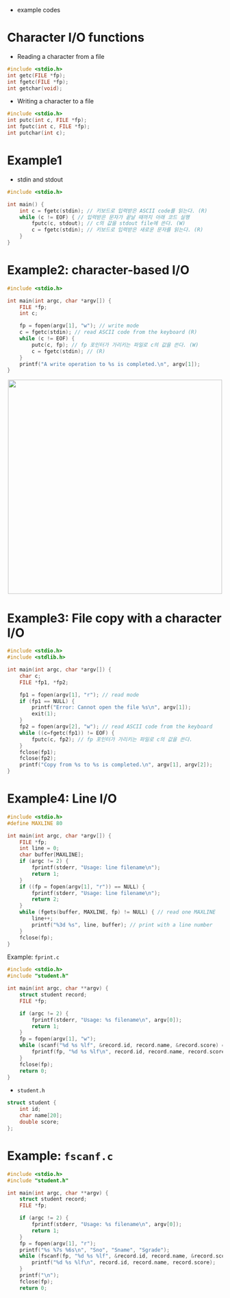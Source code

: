 - example codes

# Character I/O functions
- Reading a character from a file
```c
#include <stdio.h>
int getc(FILE *fp);
int fgetc(FILE *fp);
int getchar(void);
```
- Writing a character to a file
```c
#include <stdio.h>
int putc(int c, FILE *fp);
int fputc(int c, FILE *fp);
int putchar(int c);
```

# Example1
- stdin and stdout
```c
#include <stdio.h>

int main() {
    int c = fgetc(stdin); // 키보드로 입력받은 ASCII code를 읽는다. (R)
    while (c != EOF) { // 입력받은 문자가 끝날 때까지 아래 코드 실행
        fputc(c, stdout); // c의 값을 stdout file에 쓴다. (W)
        c = fgetc(stdin); // 키보드로 입력받은 새로운 문자를 읽는다. (R)
    }
}
```

# Example2: character-based I/O
```c
#include <stdio.h>

int main(int argc, char *argv[]) {
    FILE *fp;
    int c;

    fp = fopen(argv[1], "w"); // write mode
    c = fgetc(stdin); // read ASCII code from the keyboard (R)
    while (c != EOF) {
        putc(c, fp); // fp 포인터가 가리키는 파일로 c의 값을 쓴다. (W)
        c = fgetc(stdin); // (R)
    }
    printf("A write operation to %s is completed.\n", argv[1]);
}
```
<p align="center">
    <img src="https://github.com/redzzzi/UnixSystem24spring/assets/127263392/f05cc7e5-14c5-4775-a26b-7821b8f9ad74" width="500" />
</p>

# Example3: File copy with a character I/O
```c
#include <stdio.h>
#include <stdlib.h>

int main(int argc, char *argv[]) {
    char c;
    FILE *fp1, *fp2;

    fp1 = fopen(argv[1], "r"); // read mode
    if (fp1 == NULL) {
        printf("Error: Cannot open the file %s\n", argv[1]);
        exit(1);
    }
    fp2 = fopen(argv[2], "w"); // read ASCII code from the keyboard
    while ((c=fgetc(fp1)) != EOF) {
        fputc(c, fp2); // fp 포인터가 가리키는 파일로 c의 값을 쓴다.
    }
    fclose(fp1);
    fclose(fp2);
    printf("Copy from %s to %s is completed.\n", argv[1], argv[2]);
}
```

# Example4: Line I/O
```c
#include <stdio.h>
#define MAXLINE 80

int main(int argc, char *argv[]) {
    FILE *fp;
    int line = 0;
    char buffer[MAXLINE];
    if (argc != 2) {
        fprintf(stderr, "Usage: line filename\n");
        return 1;
    }
    if ((fp = fopen(argv[1], "r")) == NULL) {
        fprintf(stderr, "Usage: line filename\n");
        return 2;
    }
    while (fgets(buffer, MAXLINE, fp) != NULL) { // read one MAXLINE
        line++;
        printf("%3d %s", line, buffer); // print with a line number
    }
    fclose(fp);
}
```

Example: `fprint.c`
```c
#include <stdio.h>
#include "student.h"

int main(int argc, char **argv) {
    struct student record;
    FILE *fp;

    if (argc != 2) {
        fprintf(stderr, "Usage: %s filename\n", argv[0]);
        return 1;
    }
    fp = fopen(argv[1], "w");
    while (scanf("%d %s %lf", &record.id, record.name, &record.score) == 3) {
        fprintf(fp, "%d %s %lf\n", record.id, record.name, record.score);
    }
    fclose(fp);
    return 0;
}
```
- `student.h`
```c
struct student {
    int id;
    char name[20];
    double score;
};
```

# Example: `fscanf.c`
```c
#include <stdio.h>
#include "student.h"

int main(int argc, char **argv) {
    struct student record;
    FILE *fp;

    if (argc != 2) {
        fprintf(stderr, "Usage: %s filename\n", argv[0]);
        return 1;
    }
    fp = fopen(argv[1], "r");
    printf("%s %7s %6s\n", "Sno", "Sname", "Sgrade");
    while (fscanf(fp, "%d %s %lf", &record.id, record.name, &record.score) == 3) {
        printf("%d %s %lf\n", record.id, record.name, record.score);
    }
    printf("\n");
    fclose(fp);
    return 0;
```
